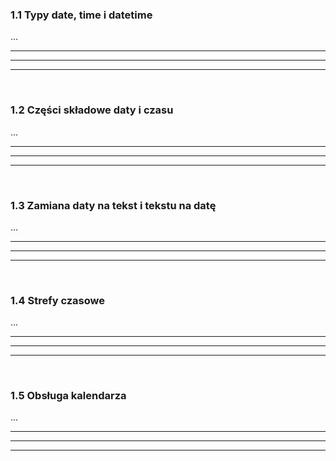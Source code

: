 ### 1.1 Typy date, time i datetime
...

---
---
---
&nbsp;
### 1.2 Części składowe daty i czasu
...

---
---
---
&nbsp;
### 1.3 Zamiana daty na tekst i tekstu na datę
...

---
---
---
&nbsp;
### 1.4 Strefy czasowe
...

---
---
---
&nbsp;
### 1.5 Obsługa kalendarza
...

---
---
---
&nbsp;
